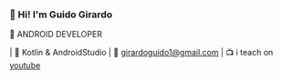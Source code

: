 ### 👋 Hi! I'm Guido Girardo
📱 ANDROID DEVELOPER

| 👾 Kotlin & AndroidStudio
| 📩 girardoguido1@gmail.com
| 📺 i teach on <a href="https://www.youtube.com/channel/UCOnW_o7ddZy54MEzeYW2LIg">youtube</a>

<!--
**GuidoGirardo/GuidoGirardo** is a ✨ _special_ ✨ repository because its `README.md` (this file) appears on your GitHub profile.

Here are some ideas to get you started:

- 🔭 I’m currently working on ...
- 🌱 I’m currently learning ...
- 👯 I’m looking to collaborate on ...
- 🤔 I’m looking for help with ...
- 💬 Ask me about ...
- 📫 How to reach me: ...
- 😄 Pronouns: ...
- ⚡ Fun fact: ...
-->
